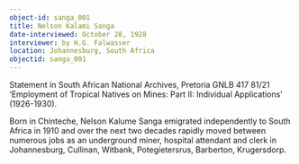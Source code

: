 ```yaml
---
object-id: sanga_001
title: Nelson Kalami Sanga
date-interviewed: October 28, 1928
interviewer: by H.G. Falwasser
location: Johannesburg, South Africa
objectid: sanga_001
---
```

Statement in South African National Archives, Pretoria GNLB 417 81/21 ‘Employment of Tropical Natives on Mines: Part II: Individual Applications’ (1926-1930).  

Born in Chinteche, Nelson Kalume Sanga emigrated independently to South Africa in 1910 and over the next two decades rapidly moved between numerous jobs as an underground miner, hospital attendant and clerk in Johannesburg, Cullinan, Witbank, Potegietersrus, Barberton, Krugersdorp.
